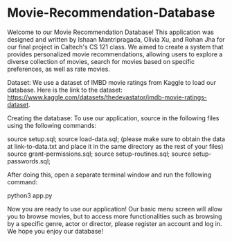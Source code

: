 # Movie-Recommendation-Database

Welcome to our Movie Recommendation Database! This application was designed 
and written by Ishaan Mantripragada, Olivia Xu, and Rohan Jha for our final 
project in Caltech's CS 121 class. We aimed to create a system that provides 
personalized movie recommendations, allowing users to explore a diverse 
collection of movies, search for movies based on specific preferences, as 
well as rate movies. 

Dataset:
We use a dataset of IMBD movie ratings from Kaggle to load our database. 
Here is the link to the dataset: 
https://www.kaggle.com/datasets/thedevastator/imdb-movie-ratings-dataset. 

Creating the database:
To use our application, source in the following files using the following commands:

source setup.sql;
source load-data.sql; (please make sure to obtain the data at link-to-data.txt and place it in the same directory as the rest of your files)
source grant-permissions.sql;
source setup-routines.sql;
source setup-passwords.sql;

After doing this, open a separate terminal window and run the following command:

python3 app.py

Now you are ready to use our application! Our basic menu screen will allow you to 
browse movies, but to access more functionalities such as browsing by a specific
genre, actor or director, please register an account and log in.
We hope you enjoy our database!
